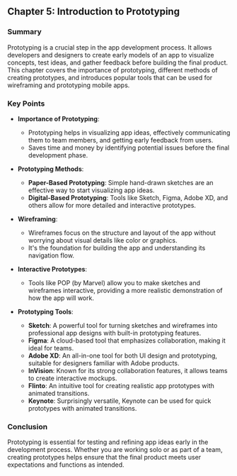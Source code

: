 ## Chapter 5: Introduction to Prototyping

### Summary
Prototyping is a crucial step in the app development process. It allows developers and designers to create early models of an app to visualize concepts, test ideas, and gather feedback before building the final product. This chapter covers the importance of prototyping, different methods of creating prototypes, and introduces popular tools that can be used for wireframing and prototyping mobile apps.

### Key Points
- **Importance of Prototyping**: 
  - Prototyping helps in visualizing app ideas, effectively communicating them to team members, and getting early feedback from users.
  - Saves time and money by identifying potential issues before the final development phase.

- **Prototyping Methods**: 
  - **Paper-Based Prototyping**: Simple hand-drawn sketches are an effective way to start visualizing app ideas.
  - **Digital-Based Prototyping**: Tools like Sketch, Figma, Adobe XD, and others allow for more detailed and interactive prototypes.

- **Wireframing**: 
  - Wireframes focus on the structure and layout of the app without worrying about visual details like color or graphics.
  - It's the foundation for building the app and understanding its navigation flow.

- **Interactive Prototypes**: 
  - Tools like POP (by Marvel) allow you to make sketches and wireframes interactive, providing a more realistic demonstration of how the app will work.

- **Prototyping Tools**:
  - **Sketch**: A powerful tool for turning sketches and wireframes into professional app designs with built-in prototyping features.
  - **Figma**: A cloud-based tool that emphasizes collaboration, making it ideal for teams.
  - **Adobe XD**: An all-in-one tool for both UI design and prototyping, suitable for designers familiar with Adobe products.
  - **InVision**: Known for its strong collaboration features, it allows teams to create interactive mockups.
  - **Flinto**: An intuitive tool for creating realistic app prototypes with animated transitions.
  - **Keynote**: Surprisingly versatile, Keynote can be used for quick prototypes with animated transitions.

### Conclusion
Prototyping is essential for testing and refining app ideas early in the development process. Whether you are working solo or as part of a team, creating prototypes helps ensure that the final product meets user expectations and functions as intended.
